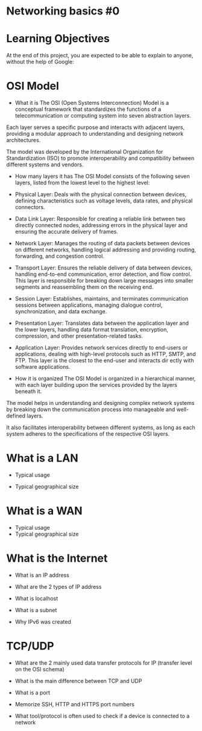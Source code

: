 # Networking basics #0

# Learning Objectives
At the end of this project, you are expected to be able to explain to anyone, without the help of Google:

# OSI Model

* What it is
The OSI (Open Systems Interconnection) Model is a conceptual framework that standardizes the functions of a telecommunication or computing system into seven abstraction layers. 

Each layer serves a specific purpose and interacts with adjacent layers, providing a modular approach to understanding and designing network architectures. 

The model was developed by the International Organization for Standardization (ISO) to promote interoperability and compatibility between different systems and vendors.

* How many layers it has
The OSI Model consists of the following seven layers, listed from the lowest level to the highest level:

 * Physical Layer: Deals with the physical connection between devices, defining characteristics such as voltage levels, data rates, and physical connectors.

 * Data Link Layer: Responsible for creating a reliable link between two directly connected nodes, addressing errors in the physical layer and ensuring the accurate delivery of frames.

 * Network Layer: Manages the routing of data packets between devices on different networks, handling logical addressing and providing routing, forwarding, and congestion control.

 * Transport Layer: Ensures the reliable delivery of data between devices, handling end-to-end communication, error detection, and flow control. This layer is responsible for breaking down large messages into    smaller segments and reassembling them on the receiving end.

 * Session Layer: Establishes, maintains, and terminates communication sessions between applications, managing dialogue control, synchronization, and data exchange.

 * Presentation Layer: Translates data between the application layer and the lower layers, handling data format translation, encryption, compression, and other presentation-related tasks.

 * Application Layer: Provides network services directly to end-users or applications, dealing with high-level protocols such as HTTP, SMTP, and FTP. This layer is the closest to the end-user and interacts dir   ectly with software applications.

 * How it is organized
The OSI Model is organized in a hierarchical manner, with each layer building upon the services provided by the layers beneath it. 

The model helps in understanding and designing complex network systems by breaking down the communication process into manageable and well-defined layers. 

It also facilitates interoperability between different systems, as long as each system adheres to the specifications of the respective OSI layers.

# What is a LAN

* Typical usage

* Typical geographical size

# What is a WAN
* Typical usage
* Typical geographical size

# What is the Internet

* What is an IP address

* What are the 2 types of IP address

* What is localhost

* What is a subnet

* Why IPv6 was created

# TCP/UDP

* What are the 2 mainly used data transfer protocols for IP (transfer level on the OSI schema)

* What is the main difference between TCP and UDP

* What is a port

* Memorize SSH, HTTP and HTTPS port numbers

* What tool/protocol is often used to check if a device is connected to a network
